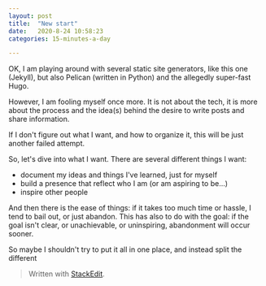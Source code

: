 ```yaml
---
layout: post
title:  "New start"
date:   2020-8-24 10:58:23
categories: 15-minutes-a-day

---
```


OK, I am playing around with several static site generators, like this one (Jekyll), but also Pelican (written in Python) and the allegedly super-fast Hugo.

However, I am fooling myself once more. It is not about the tech, it is more about the process and the idea(s) behind the desire to write posts and share information.

If I don't figure out what I want, and how to organize it, this will be just another failed attempt.

So, let's dive into what I want. 
There are several different things I want:
- document my ideas and things I've learned, just for myself
- build a presence that reflect who I am (or am aspiring to be...)
- inspire other people

And then there is the ease of things: if it takes too much time or hassle, I tend to bail out, or just abandon. This has also to do with the goal: if the goal isn't clear, or unachievable, or uninspiring, abandonment will occur sooner.

So maybe I shouldn't try to put it all in one place, and instead split the different

> Written with [StackEdit](https://stackedit.io/).
<!--stackedit_data:
eyJoaXN0b3J5IjpbNDA4NDgyMjM4LC0xMTEwMzI0MzY1LDc3Mj
A2NjY5XX0=
-->
